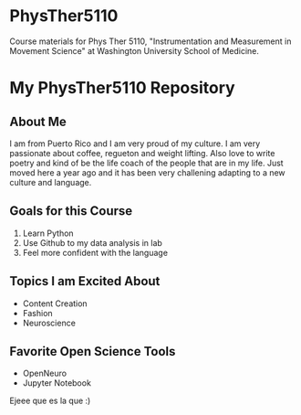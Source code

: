 # PhysTher5110
Course materials for Phys Ther 5110, "Instrumentation and Measurement in Movement Science" at Washington University School of Medicine.

# My PhysTher5110 Repository

## About Me
I am from Puerto Rico and I am very proud of my culture. I am very passionate about coffee, regueton and weight lifting. Also love to write poetry and kind of be the life coach of the people that are in my life. Just moved here a year ago and it has been very challening adapting to a new culture and language. 

## Goals for this Course
1. Learn Python
2. Use Github to my data analysis in lab
3. Feel more confident with the language 

## Topics I am Excited About
- Content Creation
- Fashion
- Neuroscience

## Favorite Open Science Tools

- OpenNeuro
- Jupyter Notebook

Ejeee que es la que :) 

